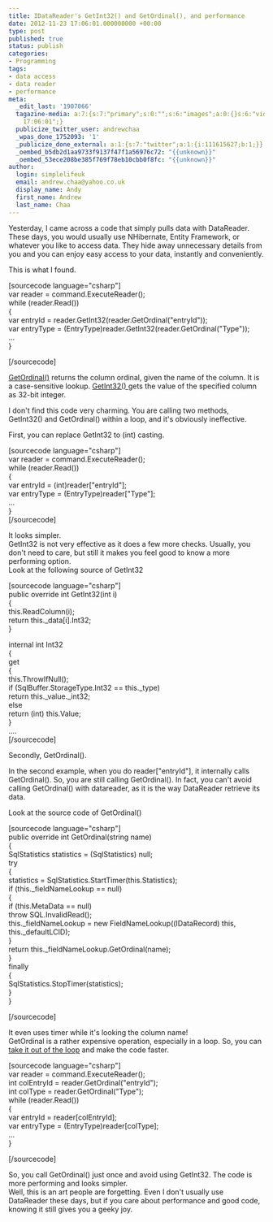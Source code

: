 ```yaml
---
title: IDataReader's GetInt32() and GetOrdinal(), and performance
date: 2012-11-23 17:06:01.000000000 +00:00
type: post
published: true
status: publish
categories:
- Programming
tags:
- data access
- data reader
- performance
meta:
  _edit_last: '1907066'
  tagazine-media: a:7:{s:7:"primary";s:0:"";s:6:"images";a:0:{}s:6:"videos";a:0:{}s:11:"image_count";i:0;s:6:"author";s:7:"1907066";s:7:"blog_id";s:7:"1833431";s:9:"mod_stamp";s:19:"2012-11-23
    17:06:01";}
  publicize_twitter_user: andrewchaa
  _wpas_done_1752093: '1'
  _publicize_done_external: a:1:{s:7:"twitter";a:1:{i:111615627;b:1;}}
  _oembed_b5db2d1aa9733f9137f47f1a56976c72: "{{unknown}}"
  _oembed_53ece208be385f769f78eb10cbb0f8fc: "{{unknown}}"
author:
  login: simplelifeuk
  email: andrew.chaa@yahoo.co.uk
  display_name: Andy
  first_name: Andrew
  last_name: Chaa
---
```

<p>Yesterday, I came across a code that simply pulls data with DataReader. These days, you would usually use NHibernate, Entity Framework, or whatever you like to access data. They hide away unnecessary details from you and you can enjoy easy access to your data, instantly and conveniently. </p>
<p>This is what I found.</p>
<p>[sourcecode language="csharp"]<br />
var reader = command.ExecuteReader();<br />
while (reader.Read())<br />
{<br />
    var entryId = reader.GetInt32(reader.GetOrdinal(&quot;entryId&quot;));<br />
    var entryType = (EntryType)reader.GetInt32(reader.GetOrdinal(&quot;Type&quot;));<br />
    ...<br />
}</p>
<p>[/sourcecode]</p>
<p><a href="http://msdn.microsoft.com/en-us/library/system.data.sqlclient.sqldatareader.getordinal.aspx">GetOrdinal()</a> returns the column ordinal, given the name of the column. It is a case-sensitive lookup. <a href="http://msdn.microsoft.com/en-us/library/system.data.sqlclient.sqldatareader.getint32.aspx">GetInt32()  </a>gets the value of the specified column as 32-bit integer.</p>
<p>I don't find this code very charming. You are calling two methods, GetInt32() and GetOrdinal() within a loop, and it's obviously ineffective. </p>
<p>First, you can replace GetInt32 to (int) casting. </p>
<p>[sourcecode language="csharp"]<br />
var reader = command.ExecuteReader();<br />
while (reader.Read())<br />
{<br />
    var entryId = (int)reader[&quot;entryId&quot;];<br />
    var entryType = (EntryType)reader[&quot;Type&quot;];<br />
    ...<br />
}<br />
[/sourcecode]</p>
<p>It looks simpler.<br />
GetInt32 is not very effective as it does a few more checks. Usually, you don't need to care, but still it makes you feel good to know a more performing option.<br />
Look at the following source of GetInt32</p>
<p>[sourcecode language="csharp"]<br />
public override int GetInt32(int i)<br />
{<br />
  this.ReadColumn(i);<br />
  return this._data[i].Int32;<br />
}</p>
<p>internal int Int32<br />
{<br />
  get<br />
  {<br />
    this.ThrowIfNull();<br />
    if (SqlBuffer.StorageType.Int32 == this._type)<br />
      return this._value._int32;<br />
    else<br />
      return (int) this.Value;<br />
  }<br />
  ....<br />
[/sourcecode]</p>
<p>Secondly, GetOrdinal(). </p>
<p>In the second example, when you do reader["entryId"], it internally calls GetOrdinal(). So, you are still calling GetOrdinal(). In fact, you can't avoid calling GetOrdinal() with datareader, as it is the way DataReader retrieve its data. </p>
<p>Look at the source code of GetOrdinal()</p>
<p>[sourcecode language="csharp"]<br />
public override int GetOrdinal(string name)<br />
{<br />
  SqlStatistics statistics = (SqlStatistics) null;<br />
  try<br />
  {<br />
    statistics = SqlStatistics.StartTimer(this.Statistics);<br />
    if (this._fieldNameLookup == null)<br />
    {<br />
      if (this.MetaData == null)<br />
        throw SQL.InvalidRead();<br />
      this._fieldNameLookup = new FieldNameLookup((IDataRecord) this, this._defaultLCID);<br />
    }<br />
    return this._fieldNameLookup.GetOrdinal(name);<br />
  }<br />
  finally<br />
  {<br />
    SqlStatistics.StopTimer(statistics);<br />
  }<br />
}</p>
<p>[/sourcecode]</p>
<p>It even uses timer while it's looking the column name!<br />
GetOrdinal is a rather expensive operation, especially in a loop. So, you can <a href="http://sqlblog.com/blogs/adam_machanic/archive/2006/07/12/sqldatareader-performance-tips.aspx">take it out of the loop</a> and make the code faster.</p>
<p>[sourcecode language="csharp"]<br />
var reader = command.ExecuteReader();<br />
int colEntryId = reader.GetOrdinal(&quot;entryId&quot;);<br />
int colType = reader.GetOrdinal(&quot;Type&quot;);<br />
while (reader.Read())<br />
{<br />
    var entryId = reader[colEntryId];<br />
    var entryType = (EntryType)reader[colType];<br />
    ...<br />
}</p>
<p>[/sourcecode]</p>
<p>So, you call GetOrdinal() just once and avoid using GetInt32. The code is more performing and looks simpler.<br />
Well, this is an art people are forgetting. Even I don't usually use DataReader these days, but if you care about performance and good code, knowing it still gives you a geeky joy.</p>
